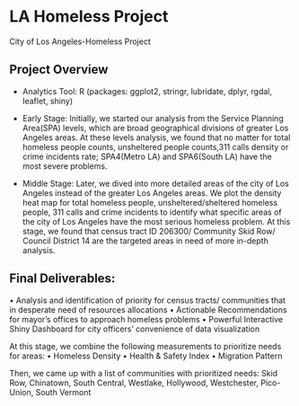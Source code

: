 # LA Homeless Project
City of Los Angeles-Homeless Project

## Project Overview

- Analytics Tool: R (packages: ggplot2, stringr, lubridate, dplyr, rgdal, leaflet, shiny)

- Early Stage:
Initially, we started our analysis from the Service Planning Area(SPA) levels, which are broad geographical divisions of greater Los Angeles areas. At these levels analysis, we found that no matter for total homeless people counts, unsheltered people counts,311 calls density or crime incidents rate; SPA4(Metro LA) and SPA6(South LA) have the most severe problems.
 
- Middle Stage:
Later, we dived into more detailed areas of the city of Los Angeles instead of the greater Los Angeles areas. We plot the density heat map for total homeless people, unsheltered/sheltered homeless people, 311 calls and crime incidents to identify what specific areas of the city of Los Angeles have the most serious homeless problem. At this stage, we found that census tract ID 206300/ Community Skid Row/ Council District 14 are the targeted areas in need of more in-depth analysis.
 
## Final Deliverables: 
  •	Analysis and identification of priority for census tracts/ communities that in desperate need of resources allocations
  •	Actionable Recommendations for mayor’s offices to approach homeless problems
  •	Powerful Interactive Shiny Dashboard for city officers’ convenience of data visualization 

At this stage, we combine the following measurements to prioritize needs for areas:
  •	Homeless Density
  •	Health & Safety Index
  •	Migration Pattern

Then, we came up with a list of communities with prioritized needs: Skid Row, Chinatown, South Central, Westlake, Hollywood, Westchester, Pico-Union, South Vermont
